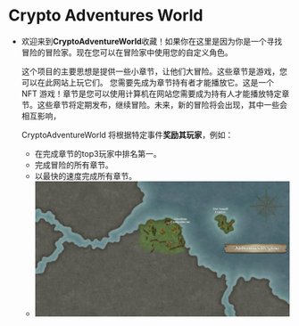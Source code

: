 # Crypto Adventures World

- 欢迎来到**CryptoAdventureWorld**收藏！如果你在这里是因为你是一个寻找冒险的冒险家。现在您可以在冒险家中使用您的自定义角色。

  这个项目的主要思想是提供一些小章节，让他们大冒险。这些章节是游戏，您可以在此网站上玩它们。 您需要先成为章节持有者才能播放它。这是一个 NFT 游戏！章节是您可以使用计算机在网站您需要成为持有人才能播放特定章节。这些章节将定期发布，继续冒险。未来，新的冒险将会出现，其中一些会相互影响，

  CryptoAdventureWorld 将根据特定事件**奖励其玩家**，例如：

  - 在完成章节的top3玩家中排名第一。
  - 完成冒险的所有章节。
  - 以最快的速度完成所有章节。
  - ![NFT](unnamed.jpg)
